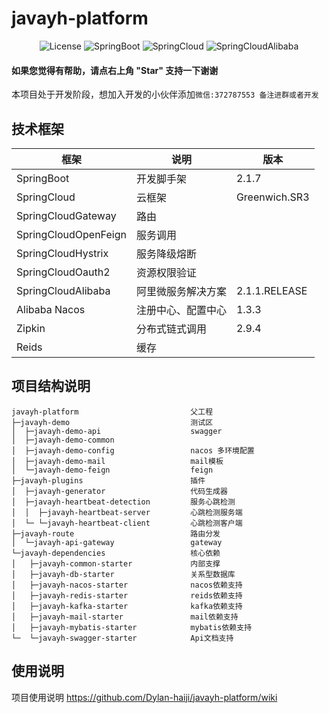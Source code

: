 #  javayh-platform

<p align="center">
  <img src='https://img.shields.io/badge/license-Apache%202-borightgreen' alt='License'/>
  <img src="https://img.shields.io/badge/Spring%20Boot-2.1.7.RELEASE-borightgreen" alt="SpringBoot"/>
  <img src="https://img.shields.io/badge/Spring%20Cloud-Greenwich.SR3-borightgreen" alt="SpringCloud"/>
  <img src="https://img.shields.io/badge/Spring%20Cloud%20Alibaba-2.1.1.RELEASE-borightgreen" alt="SpringCloudAlibaba"/>
</p>

#### 如果您觉得有帮助，请点右上角 "Star" 支持一下谢谢
本项目处于开发阶段，想加入开发的小伙伴添加`微信:372787553 备注进群或者开发`
## 技术框架

| 框架                   | 说明        | 版本               |
|----------------------|-----------|------------------|
| SpringBoot           | 开发脚手架     | 2\.1\.7          |
| SpringCloud          | 云框架       | Greenwich\.SR3   |
| SpringCloudGateway   | 路由        |                  |
| SpringCloudOpenFeign | 服务调用      |                  |
| SpringCloudHystrix   | 服务降级熔断    |                  |
| SpringCloudOauth2    | 资源权限验证    |                  |
| SpringCloudAlibaba   | 阿里微服务解决方案 | 2\.1\.1\.RELEASE |
| Alibaba  Nacos       | 注册中心、配置中心 | 1\.3\.3          |
| Zipkin               | 分布式链式调用   | 2\.9\.4          |
| Reids                | 缓存        |                  |

## 项目结构说明

```
javayh-platform                         父工程
├─javayh-demo                           测试区
│  ├─javayh-demo-api                    swagger
│  ├─javayh-demo-common         
│  ├─javayh-demo-config                 nacos 多环境配置
│  ├─javayh-demo-mail                   mail模板
│  └─javayh-demo-feign                  feign
├─javayh-plugins                        插件
│  ├─javayh-generator                   代码生成器
│  ├─javayh-heartbeat-detection         服务心跳检测
│  │  ├─javayh-heartbeat-server         心跳检测服务端
│  └─ └─javayh-heartbeat-client         心跳检测客户端
├─javayh-route                          路由分发
│  └─javayh-api-gateway                 gateway
└─javayh-dependencies                   核心依赖
│   ├─javayh-common-starter             内部支撑
│   ├─javayh-db-starter                 关系型数据库
│   ├─javayh-nacos-starter              nacos依赖支持
│   ├─javayh-redis-starter              reids依赖支持
│   ├─javayh-kafka-starter              kafka依赖支持
│   ├─javayh-mail-starter               mail依赖支持
│   ├─javayh-mybatis-starter            mybatis依赖支持
└─  └─javayh-swagger-starter            Api文档支持
```
## 使用说明
项目使用说明 <a>https://github.com/Dylan-haiji/javayh-platform/wiki</a>
